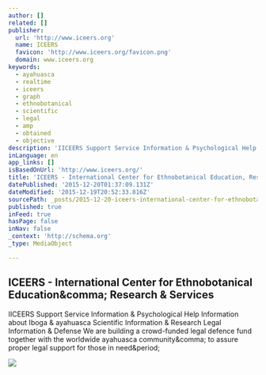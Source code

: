 ```yaml
---
author: []
related: []
publisher:
  url: 'http://www.iceers.org'
  name: ICEERS
  favicon: 'http://www.iceers.org/favicon.png'
  domain: www.iceers.org
keywords:
  - ayahuasca
  - realtime
  - iceers
  - graph
  - ethnobotanical
  - scientific
  - legal
  - amp
  - obtained
  - objective
description: 'IICEERS Support Service Information & Psychological Help Information about Iboga & ayahuasca Scientific Information & Research Legal Information & Defense We are building a crowd-funded legal defence fund together with the worldwide ayahuasca community, to assure proper legal support for those in need.'
inLanguage: en
app_links: []
isBasedOnUrl: 'http://www.iceers.org/'
title: 'ICEERS - International Center for Ethnobotanical Education, Research & Services'
datePublished: '2015-12-20T01:37:09.131Z'
dateModified: '2015-12-19T20:52:33.816Z'
sourcePath: _posts/2015-12-20-iceers-international-center-for-ethnobotanical-education.md
published: true
inFeed: true
hasPage: false
inNav: false
_context: 'http://schema.org'
_type: MediaObject

---
```

<article style=""><h1>ICEERS - International Center for Ethnobotanical Education&amp;comma; Research &amp; Services</h1><p>IICEERS Support Service Information &amp; Psychological Help Information about Iboga &amp; ayahuasca Scientific Information &amp; Research Legal Information &amp; Defense We are building a crowd-funded legal defence fund together with the worldwide ayahuasca community&amp;comma; to assure proper legal support for those in need&amp;period;</p><img src="http://www.iceers.org/img/slideShow/img2.jpg" /></article>
